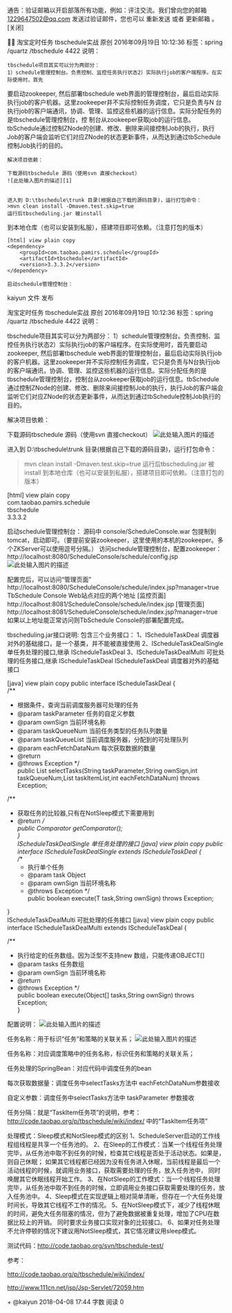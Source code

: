 通告：验证邮箱以开启部落所有功能，例如：评注交流。我们曾向您的邮箱 1229647502@qq.com 发送过验证邮件，您也可以 重新发送 或者 更新邮箱 。 [关闭]
   


    淘宝定时任务 tbschedule实战
    原创 2016年09月19日 10:12:36 标签：spring /quartz /tbschedule 4422
    说明：
    
    tbschedule项目其实可以分为两部分：
    1）schedule管理控制台。负责控制、监控任务执行状态2）实际执行job的客户端程序。在实际使用时，首先
要启动zookeeper, 然后部署tbschedule 
web界面的管理控制台，最后启动实际执行job的客户机器。这里zookeeper并不实际控制任务调度，它只是负责与N
台执行job的客户端通讯，协调、管理、监控这些机器的运行信息。实际分配任务的是tbschedule管理控制台，控
制台从zookeeper获取job的运行信息。tbSchedule通过控制ZNode的创建、修改、删除来间接控制Job的执行，执行
Job的客户端会监听它们对应ZNode的状态更新事件，从而达到通过tbSchedule控制Job执行的目的。
    
    解决项目依赖：
    
    下载源码tbschedule 源码（使用svn 直接checkout）
    ![此处输入图片的描述][1]
    
    
    进入到 D:\tbschedule\trunk 目录(根据自己下载的源码目录)，运行打包命令：
    >mvn clean install -Dmaven.test.skip=true
    运行后tbscheduling.jar 被install 
到本地仓库（也可以安装到私服），搭建项目即可依赖。（注意打包的版本）
    
    [html] view plain copy
    <dependency>  
        <groupId>com.taobao.pamirs.schedule</groupId>  
        <artifactId>tbschedule</artifactId>  
        <version>3.3.3.2</version>  
    </dependency>  
    
    启动schedule管理控制台：
kaiyun     文件    发布       
    
淘宝定时任务 tbschedule实战
原创 2016年09月19日 10:12:36 标签：spring /quartz /tbschedule 4422
说明：

tbschedule项目其实可以分为两部分：
1）schedule管理控制台。负责控制、监控任务执行状态2）实际执行job的客户端程序。在实际使用时，首先要启动zookeeper, 然后部署tbschedule web界面的管理控制台，最后启动实际执行job的客户机器。这里zookeeper并不实际控制任务调度，它只是负责与N台执行job的客户端通讯，协调、管理、监控这些机器的运行信息。实际分配任务的是tbschedule管理控制台，控制台从zookeeper获取job的运行信息。tbSchedule通过控制ZNode的创建、修改、删除来间接控制Job的执行，执行Job的客户端会监听它们对应ZNode的状态更新事件，从而达到通过tbSchedule控制Job执行的目的。

解决项目依赖：

下载源码tbschedule 源码（使用svn 直接checkout）
![此处输入图片的描述][1]


进入到 D:\tbschedule\trunk 目录(根据自己下载的源码目录)，运行打包命令：
>mvn clean install -Dmaven.test.skip=true
运行后tbscheduling.jar 被install 到本地仓库（也可以安装到私服），搭建项目即可依赖。（注意打包的版本）

[html] view plain copy
<dependency>  
    <groupId>com.taobao.pamirs.schedule</groupId>  
    <artifactId>tbschedule</artifactId>  
    <version>3.3.3.2</version>  
</dependency>  

启动schedule管理控制台：
源码中 console/ScheduleConsole.war 包提制到tomcat，启动即可。（要提前安装zookeeper，这里使用的本机的zookeeper。多个ZKServer可以使用逗号分隔。）
访问schedule管理控制台，配置zookeeper：http://localhost:8080/ScheduleConsole/schedule/config.jsp
![此处输入图片的描述][2]


配置完后，可以访问“管理页面”
http://localhost:8080/ScheduleConsole/schedule/index.jsp?manager=true
TbSchedule Console Web站点对应的两个地址
[监控页面]       http://localhost:8081/ScheduleConsole/schedule/index.jsp
[管理页面]       http://localhost:8081/ScheduleConsole/schedule/index.jsp?manager=true
如果以上地址能正常访问则TbSchedule Console的部署配置完成。

tbscheduling.jar接口说明:
包含三个业务接口：
1、IScheduleTaskDeal 调度器对外的基础接口，是一个基类，并不能被直接使用
2、IScheduleTaskDealSingle 单任务处理的接口,继承 IScheduleTaskDeal
3、IScheduleTaskDealMulti 可批处理的任务接口,继承 IScheduleTaskDeal
IScheduleTaskDeal 调度器对外的基础接口

[java] view plain copy
public interface IScheduleTaskDeal<T> {  
/** 
 * 根据条件，查询当前调度服务器可处理的任务  
 * @param taskParameter 任务的自定义参数 
 * @param ownSign 当前环境名称 
 * @param taskQueueNum 当前任务类型的任务队列数量 
 * @param taskQueueList 当前调度服务器，分配到的可处理队列 
 * @param eachFetchDataNum 每次获取数据的数量 
 * @return 
 * @throws Exception 
 */  
public List<T> selectTasks(String taskParameter,String ownSign,int taskQueueNum,List<TaskItemDefine> taskItemList,int eachFetchDataNum) throws Exception;  

/** 
 * 获取任务的比较器,只有在NotSleep模式下需要用到 
 * @return 
 */  
public Comparator<T> getComparator();  
}  
IScheduleTaskDealSingle 单任务处理的接口
[java] view plain copy
public interface IScheduleTaskDealSingle<T> extends IScheduleTaskDeal<T> {  
  /** 
   * 执行单个任务 
   * @param task Object 
   * @param ownSign 当前环境名称 
   * @throws Exception 
   */  
  public boolean execute(T task,String ownSign) throws Exception;  

}   
IScheduleTaskDealMulti 可批处理的任务接口
[java] view plain copy
public interface IScheduleTaskDealMulti<T>  extends IScheduleTaskDeal<T> {  

/** 
 *  执行给定的任务数组。因为泛型不支持new 数组，只能传递OBJECT[] 
 * @param tasks 任务数组 
 * @param ownSign 当前环境名称 
 * @return 
 * @throws Exception 
 */  
  public boolean execute(Object[] tasks,String ownSign) throws Exception;  
}  


配置说明：
![此处输入图片的描述][3]


任务名称：用于标识“任务”和策略的关联关系；
![此处输入图片的描述][4]




任务名称：对应调度策略中的任务名称，标识任务和策略的关联关系；

任务处理的SpringBean：对应代码中调度任务的bean

每次获取数据量：调度任务中selectTasks方法中 eachFetchDataNum参数接收

自定义参数：调度任务中selectTasks方法中 taskParameter 参数接收

任务分隔：就是“TaskItem任务项”的说明，参考：http://code.taobao.org/p/tbschedule/wiki/index/  中的“TaskItem任务项”

处理模式：Sleep模式和NotSleep模式的区别
1、ScheduleServer启动的工作线程组线程是共享一个任务池的。
2、在Sleep的工作模式：当某一个线程任务处理完毕，从任务池中取不到任务的时候，检查其它线程是否处于活动状态。如果是，则自己休眠；
   如果其它线程都已经因为没有任务进入休眠，当前线程是最后一个活动线程的时候，就调用业务接口，获取需要处理的任务，放入任务池中，
   同时唤醒其它休眠线程开始工作。
3、在NotSleep的工作模式：当一个线程任务处理完毕，从任务池中取不到任务的时候，立即调用业务接口获取需要处理的任务，放入任务池中。
4、Sleep模式在实现逻辑上相对简单清晰，但存在一个大任务处理时间长，导致其它线程不工作的情况。
5、在NotSleep模式下，减少了线程休眠的时间，避免大任务阻塞的情况，但为了避免数据被重复处理，增加了CPU在数据比较上的开销。
   同时要求业务接口实现对象的比较接口。
6、如果对任务处理不允许停顿的情况下建议用NotSleep模式，其它情况建议用sleep模式。   



测试代码：http://code.taobao.org/svn/tbschedule-test/

参考：

http://code.taobao.org/p/tbschedule/wiki/index/

http://www.111cn.net/jsp/Jsp-Servlet/72059.htm


  [1]: https://github.com/pro-common/pictureSource/blob/master/tbschedule-test/1000.png
  [2]: https://github.com/pro-common/pictureSource/blob/master/tbschedule-test/1002.png
  [3]: https://github.com/pro-common/pictureSource/blob/master/tbschedule-test/1003.png
  [4]: https://github.com/pro-common/pictureSource/blob/master/tbschedule-test/1004.png
+
@kaiyun 2018-04-08 17:44 字数 阅读 0

